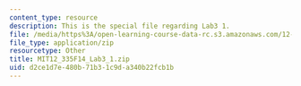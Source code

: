 ```yaml
---
content_type: resource
description: This is the special file regarding Lab3 1.
file: /media/https%3A/open-learning-course-data-rc.s3.amazonaws.com/12-335-experimental-atmospheric-chemistry-fall-2014/d2ce1d7e480b71b31c9da340b22fcb1b_MIT12_335F14_Lab3_1.zip
file_type: application/zip
resourcetype: Other
title: MIT12_335F14_Lab3_1.zip
uid: d2ce1d7e-480b-71b3-1c9d-a340b22fcb1b
---
```

